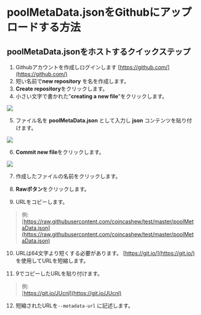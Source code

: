 # poolMetaData.jsonをGithubにアップロードする方法

## poolMetaData.jsonをホストするクイックステップ

1. Githubアカウントを作成しログインします [https://github.com/](https://github.com/)
2. 短い名前で**new repository** を名を作成します。
3. **Create repository**をクリックします。
4. 小さい文字で書かれた"**creating a new file**"をクリックします。

![](.gitbook/assets/git1.png)

5. ファイル名を **poolMetaData.json** として入力し **json** コンテンツを貼り付けます。

![](.gitbook/assets/git2.png)

6. **Commit new file**をクリックします。

![](.gitbook/assets/git3.png)

7. 作成したファイルの名前をクリックします。

8. **Rawボタン**をクリックします。

9. URLをコピーします。

> 例: [https://raw.githubusercontent.com/coincashew/test/master/poolMetaData.json](https://raw.githubusercontent.com/coincashew/test/master/poolMetaData.json)

10. URLは64文字より短くする必要があります。 [https://git.io/](https://git.io/) を使用してURLを短縮します。

11. 9でコピーしたURLを貼り付けます。

> 例:  
> [https://git.io/JUcnl](https://git.io/JUcnl)

12.  短縮されたURLを`--metadata-url` に記述します。

